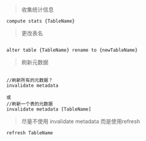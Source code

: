 > 收集统计信息

```
compute stats {TableName}

```

> 更改表名

```

alter table {TableName} rename to {newTableName}

```

> 刷新元数据

```

//刷新所有的元数据？
invalidate metadata

或
//刷新一个表的元数据
invalidate metadata [TableName]

```

> 尽量不使用 invalidate metadata 而是使用refresh

```
refresh TableName
```
